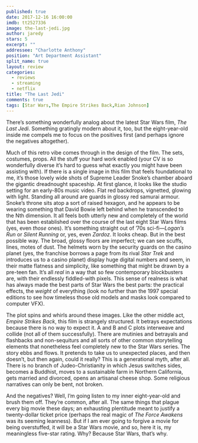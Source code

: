 ```yaml
---
published: true
date: 2017-12-16 16:00:00
imdb: tt2527336
image: the-last-jedi.jpg
author: jaredy
stars: 5
excerpt: ""
addressee: "Charlotte Anthony"
position: "Art Department Assistant"
split_name: true
layout: review
categories: 
  - reviews
  - streaming
  - netflix
title: "The Last Jedi"
comments: true
tags: [Star Wars,The Empire Strikes Back,Rian Johnson]
---
```

There’s something wonderfully analog about the latest Star Wars film, _The Last Jedi_. Something gratingly modern about it, too, but the eight-year-old inside me compels me to focus on the positives first (and perhaps ignore the negatives altogether).

Much of this retro vibe comes through in the design of the film. The sets, costumes, props. All the stuff your hard work enabled (your CV is so wonderfully diverse it’s hard to guess what exactly you might have been assisting with). If there is a single image in this film that feels foundational to me, it’s those lovely wide shots of Supreme Leader Snoke’s chamber aboard the gigantic dreadnought spaceship. At first glance, it looks like the studio setting for an early-80s music video. Flat red backdrops, vignetted, glowing with light. Standing all around are guards in glossy red samurai armour. Snoke’s throne sits atop a sort of raised hexagon, and he appears to be wearing something that David Bowie left behind when he transcended to the Nth dimension. It all feels both utterly new and completely of the world that has been established over the course of the last eight Star Wars films (yes, even _those_ ones). It’s something straight out of ’70s sci-fi—_Logan’s Run_ or _Silent Running_ or, yes, even _Zardoz_. It looks cheap. But in the best possible way. The broad, glossy floors are imperfect; we can see scuffs, lines, motes of dust. The helmets worn by the security guards on the casino planet (yes, the franchise borrows a page from its rival _Star Trek_ and introduces us to a casino planet) display huge digital numbers and seem, in their matte flatness and simplicity, like something that might be drawn by a pre-teen fan. It’s all _real_ in a way that so few contemporary blockbusters are, with their endlessly fiddled-with pixels. This sense of realness is what has always made the best parts of Star Wars the best parts: the practical effects, the _weight_ of everything (look no further than the 1997 special editions to see how timeless those old models and masks look compared to computer VFX).

The plot spins and whirls around these images. Like the other middle act, _Empire Strikes Back_, this film is strangely structured. It betrays expectations because there is no way to expect it. A and B and C plots interweave and collide (not all of them successfully). There are mutinies and betrayals and flashbacks and non-sequiturs and all sorts of other common storytelling elements that nonetheless feel completely new to the Star Wars series. The story ebbs and flows. It pretends to take us to unexpected places, and then doesn’t, but then again, could it really? This is a generational myth, after all. There is no branch of Judeo-Christianity in which Jesus switches sides, becomes a Buddhist, moves to a sustainable farm in Northern California, gets married and divorced, opens an artisanal cheese shop. Some religious narratives can only be bent, not broken.

And the negatives? Well, I’m going listen to my inner eight-year-old and brush them off. They’re common, after all. The same things that plague every big movie these days; an exhausting plentitude meant to justify a twenty-dollar ticket price (perhaps the real magic of _The Force Awakens_ was its seeming leanness). But if I am ever going to forgive a movie for being overstuffed, it will be a Star Wars movie, and so, here it is, my meaningless five-star rating. Why? Because Star Wars, that’s why.